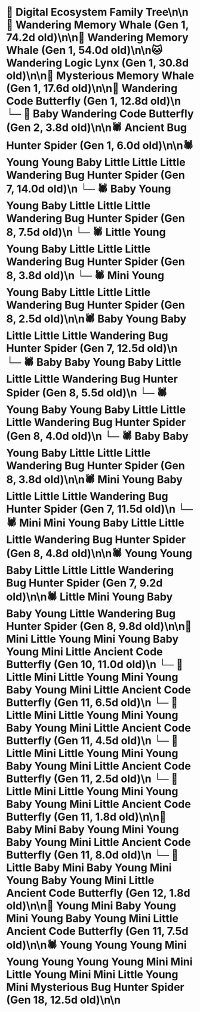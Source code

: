 # 🌳 Digital Ecosystem Family Tree\n\n🐋 Wandering Memory Whale (Gen 1, 74.2d old)\n\n🐋 Wandering Memory Whale (Gen 1, 54.0d old)\n\n🐱 Wandering Logic Lynx (Gen 1, 30.8d old)\n\n🐋 Mysterious Memory Whale (Gen 1, 17.6d old)\n\n🦋 Wandering Code Butterfly (Gen 1, 12.8d old)\n  └─ 🦋 Baby Wandering Code Butterfly (Gen 2, 3.8d old)\n\n🕷️ Ancient Bug Hunter Spider (Gen 1, 6.0d old)\n\n🕷️ Young Young Baby Little Little Little Wandering Bug Hunter Spider (Gen 7, 14.0d old)\n  └─ 🕷️ Baby Young Young Baby Little Little Little Wandering Bug Hunter Spider (Gen 8, 7.5d old)\n  └─ 🕷️ Little Young Young Baby Little Little Little Wandering Bug Hunter Spider (Gen 8, 3.8d old)\n  └─ 🕷️ Mini Young Young Baby Little Little Little Wandering Bug Hunter Spider (Gen 8, 2.5d old)\n\n🕷️ Baby Young Baby Little Little Little Wandering Bug Hunter Spider (Gen 7, 12.5d old)\n  └─ 🕷️ Baby Baby Young Baby Little Little Little Wandering Bug Hunter Spider (Gen 8, 5.5d old)\n  └─ 🕷️ Young Baby Young Baby Little Little Little Wandering Bug Hunter Spider (Gen 8, 4.0d old)\n  └─ 🕷️ Baby Baby Young Baby Little Little Little Wandering Bug Hunter Spider (Gen 8, 3.8d old)\n\n🕷️ Mini Young Baby Little Little Little Wandering Bug Hunter Spider (Gen 7, 11.5d old)\n  └─ 🕷️ Mini Mini Young Baby Little Little Little Wandering Bug Hunter Spider (Gen 8, 4.8d old)\n\n🕷️ Young Young Baby Little Little Little Wandering Bug Hunter Spider (Gen 7, 9.2d old)\n\n🕷️ Little Mini Young Baby Baby Young Little Wandering Bug Hunter Spider (Gen 8, 9.8d old)\n\n🦋 Mini Little Young Mini Young Baby Young Mini Little Ancient Code Butterfly (Gen 10, 11.0d old)\n  └─ 🦋 Little Mini Little Young Mini Young Baby Young Mini Little Ancient Code Butterfly (Gen 11, 6.5d old)\n  └─ 🦋 Little Mini Little Young Mini Young Baby Young Mini Little Ancient Code Butterfly (Gen 11, 4.5d old)\n  └─ 🦋 Little Mini Little Young Mini Young Baby Young Mini Little Ancient Code Butterfly (Gen 11, 2.5d old)\n  └─ 🦋 Little Mini Little Young Mini Young Baby Young Mini Little Ancient Code Butterfly (Gen 11, 1.8d old)\n\n🦋 Baby Mini Baby Young Mini Young Baby Young Mini Little Ancient Code Butterfly (Gen 11, 8.0d old)\n  └─ 🦋 Little Baby Mini Baby Young Mini Young Baby Young Mini Little Ancient Code Butterfly (Gen 12, 1.8d old)\n\n🦋 Young Mini Baby Young Mini Young Baby Young Mini Little Ancient Code Butterfly (Gen 11, 7.5d old)\n\n🕷️ Young Young Young Mini Young Young Young Young Mini Mini Little Young Mini Mini Little Young Mini Mysterious Bug Hunter Spider (Gen 18, 12.5d old)\n\n